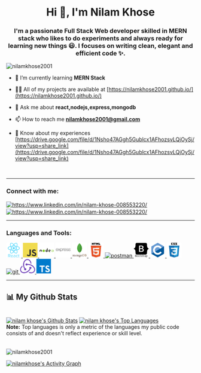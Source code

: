 <h1 align="center">Hi 👋, I'm Nilam Khose</h1>
<h3 align="center">I'm a passionate Full Stack Web developer skilled in MERN stack who likes to do experiments and always ready for learning new things 😃. I focuses on writing clean, elegant and efficient code ✨.</h3>

<p align="left"> <img src="https://komarev.com/ghpvc/?username=nilamkhose2001&label=Profile%20views&color=0e75b6&style=flat" alt="nilamkhose2001" /> </p>

- 🌱 I’m currently learning **MERN Stack**

- 👨‍💻 All of my projects are available at [https://nilamkhose2001.github.io/](https://nilamkhose2001.github.io/)

- 💬 Ask me about **react,nodejs,express,mongodb**

- 📫 How to reach me **nilamkhose2001@gmail.com**

- 📄 Know about my experiences [https://drive.google.com/file/d/1Nsho47AGgh5Gublcx1AFhozsvLQjOySj/view?usp=share_link](https://drive.google.com/file/d/1Nsho47AGgh5Gublcx1AFhozsvLQjOySj/view?usp=share_link)
 <br/>
 <hr>
<h3 align="left">Connect with me:</h3>
<p align="left">
<a href="https://linkedin.com/in/https://www.linkedin.com/in/nilam-khose-008553220/" target="blank"><img align="center" src="https://raw.githubusercontent.com/rahuldkjain/github-profile-readme-generator/master/src/images/icons/Social/linked-in-alt.svg" alt="https://www.linkedin.com/in/nilam-khose-008553220/" height="30" width="40" /></a>
 <a href="https://nilamkhose2001.github.io/" target="blank"><img align="center" src="https://encrypted-tbn0.gstatic.com/images?q=tbn:ANd9GcT5M4TQClrMO3_Lt58xKyGZWsfmmS3lh-25ug&usqp=CAU" alt="https://www.linkedin.com/in/nilam-khose-008553220/" height="30" width="40" /></a>

</p>
<hr>

<h3 align="left">Languages and Tools:</h3>
<p align="left"> <a href="https://reactjs.org/" target="_blank" rel="noreferrer"> <img src="https://raw.githubusercontent.com/devicons/devicon/master/icons/react/react-original-wordmark.svg" alt="react" width="40" height="40"/> </a> <a href="https://developer.mozilla.org/en-US/docs/Web/JavaScript" target="_blank" rel="noreferrer"> <img src="https://raw.githubusercontent.com/devicons/devicon/master/icons/javascript/javascript-original.svg" alt="javascript" width="40" height="40"/> </a><a href="https://nodejs.org" target="_blank" rel="noreferrer"> <img src="https://raw.githubusercontent.com/devicons/devicon/master/icons/nodejs/nodejs-original-wordmark.svg" alt="nodejs" width="40" height="40"/> </a><a href="https://expressjs.com" target="_blank" rel="noreferrer"> <img src="https://raw.githubusercontent.com/devicons/devicon/master/icons/express/express-original-wordmark.svg" alt="express" width="40" height="40"/> </a><a href="https://www.mongodb.com/" target="_blank" rel="noreferrer"> <img src="https://raw.githubusercontent.com/devicons/devicon/master/icons/mongodb/mongodb-original-wordmark.svg" alt="mongodb" width="40" height="40"/> </a> <a href="https://www.w3.org/html/" target="_blank" rel="noreferrer"> <img src="https://raw.githubusercontent.com/devicons/devicon/master/icons/html5/html5-original-wordmark.svg" alt="html5" width="40" height="40"/> </a>  <a href="https://postman.com" target="_blank" rel="noreferrer"> <img src="https://www.vectorlogo.zone/logos/getpostman/getpostman-icon.svg" alt="postman" width="40" height="40"/>  <a href="https://getbootstrap.com" target="_blank" rel="noreferrer"> <img src="https://raw.githubusercontent.com/devicons/devicon/master/icons/bootstrap/bootstrap-plain-wordmark.svg" alt="bootstrap" width="40" height="40"/> </a> <a href="https://www.cprogramming.com/" target="_blank" rel="noreferrer"> <img src="https://raw.githubusercontent.com/devicons/devicon/master/icons/c/c-original.svg" alt="c" width="40" height="40"/> </a> <a href="https://www.w3schools.com/css/" target="_blank" rel="noreferrer"> <img src="https://raw.githubusercontent.com/devicons/devicon/master/icons/css3/css3-original-wordmark.svg" alt="css3" width="40" height="40"/> </a> <a href="https://git-scm.com/" target="_blank" rel="noreferrer"> <img src="https://www.vectorlogo.zone/logos/git-scm/git-scm-icon.svg" alt="git" width="40" height="40"/> </a> </a>  <a href="https://redux.js.org" target="_blank" rel="noreferrer"> <img src="https://raw.githubusercontent.com/devicons/devicon/master/icons/redux/redux-original.svg" alt="redux" width="40" height="40"/> </a> <a href="https://www.typescriptlang.org/" target="_blank" rel="noreferrer"> <img src="https://raw.githubusercontent.com/devicons/devicon/master/icons/typescript/typescript-original.svg" alt="typescript" width="40" height="40"/> </a> </p>

<hr>

## 📊 My Github Stats
  <br/>
    <a href="https://github.com/nilamkhose2001/github-readme-stats"><img alt="nilam khose's Github Stats" src="https://github-readme-stats.vercel.app/api?username=nilamkhose2001&show_icons=true&count_private=true&theme=react&hide_border=true&bg_color=0D1117" /></a>
  <a href="https://github.com/nilamkhose2001/github-readme-stats"><img alt="nilam khose's Top Languages" src="https://github-readme-stats.vercel.app/api/top-langs/?username=nilamkhose2001&langs_count=8&count_private=true&layout=compact&exclude_repo=nilamkhose2001.github.io,c3,test,web-Coding,ZaraWeb-Clone&theme=react&hide_border=true&bg_color=0D1117" /></a>
  <br/>
  <b>Note:</b> Top languages is only a metric of the languages my public code consists of and doesn't reflect experience or skill level.

<br/>
<br/>

<p><img align="center" src="https://github-readme-streak-stats.herokuapp.com/?user=nilamkhose2001&&theme=tokyonight" alt="nilamkhose2001" /></p>



<a href="https://github.com/nilamkhose2001/github-readme-activity-graph"><img alt="nilamkhose's Activity Graph" src="https://activity-graph.herokuapp.com/graph?username=nilamkhose2001&bg_color=0D1117&color=5BCDEC&line=5BCDEC&point=FFFFFF&hide_border=true" /></a>
<br/>
